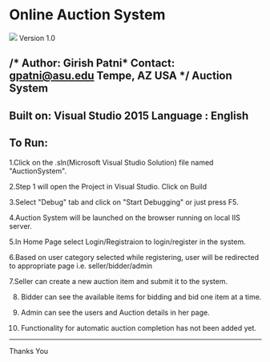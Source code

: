 # Online Auction System
![](https://img.shields.io/badge/C%23--brightgreen.svg) 
Version 1.0

/* Author: Girish Patni*
Contact: gpatni@asu.edu
Tempe, AZ
USA
*/
Auction System
-----------------------------
Built on: Visual Studio 2015
Language : English
-----------------------------

To Run:
-----------------------------

1.Click on the .sln(Microsoft Visual Studio Solution) file named "AuctionSystem".

2.Step 1 will open the Project in Visual Studio. Click on Build

3.Select "Debug" tab and click on "Start Debugging" or just press F5.

4.Auction System will be launched on the browser running on local IIS server.

5.In Home Page select Login/Registraion to login/register in the system.

6.Based on user category selected while registering, user will be redirected to appropriate page  i.e. seller/bidder/admin

7.Seller can create a new auction item and submit it to the system.

8. Bidder can see the available items for bidding and bid one item at a time.

9. Admin can see the users and Auction details in her page.

10. Functionality for automatic auction completion has not been added yet.

--------------------------------------------------------------------------
Thanks You
